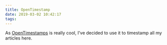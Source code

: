 ```yaml
---
title: OpenTimestamp
date: 2019-03-02 10:42:17
tags:
---
```


As [OpenTimestamps](https://opentimestamps.org/) is really cool, I've decided to use it to timestamp all my articles here. 

